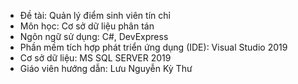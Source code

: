 - Đề tài: Quản lý điểm sinh viên tín chỉ
- Môn học: Cơ sở dữ liệu phân tán
- Ngôn ngữ sử dụng: C#, DevExpress
- Phần mềm tích hợp phát triển ứng dụng (IDE): Visual Studio 2019
- Cơ sở dữ liệu: MS SQL SERVER 2019
- Giáo viên hướng dẫn: Lưu Nguyễn Kỳ Thư
